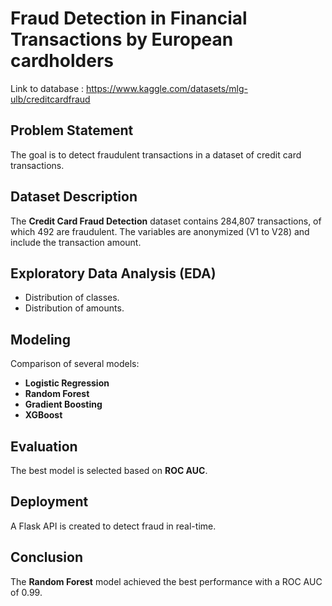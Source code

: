 # Fraud Detection in Financial Transactions by European cardholders
Link to database : https://www.kaggle.com/datasets/mlg-ulb/creditcardfraud

## Problem Statement
The goal is to detect fraudulent transactions in a dataset of credit card transactions.

## Dataset Description
The **Credit Card Fraud Detection** dataset contains 284,807 transactions, of which 492 are fraudulent. The variables are anonymized (V1 to V28) and include the transaction amount.

## Exploratory Data Analysis (EDA)
- Distribution of classes.
- Distribution of amounts.

## Modeling
Comparison of several models:
- **Logistic Regression**
- **Random Forest**
- **Gradient Boosting**
- **XGBoost**

## Evaluation
The best model is selected based on **ROC AUC**.

## Deployment
A Flask API is created to detect fraud in real-time.

## Conclusion
The **Random Forest** model achieved the best performance with a ROC AUC of 0.99.

